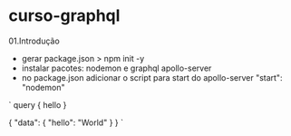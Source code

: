 # curso-graphql

01.Introdução
 - gerar package.json > npm init -y
 - instalar pacotes: nodemon e graphql apollo-server
 - no package.json adicionar o script para start do apollo-server "start": "nodemon"

`
  query {
    hello
  }

  {
    "data": {
      "hello": "World"
    }
  }
`